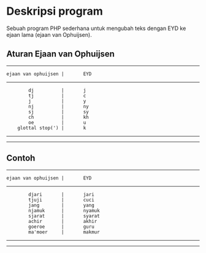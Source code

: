 # Deskripsi program

Sebuah program PHP sederhana untuk mengubah teks dengan EYD ke ejaan lama (ejaan van Ophuijsen).

## Aturan Ejaan van Ophuijsen

---------------------------------------
	ejaan van ophuijsen	|		EYD	
---------------------------------------
			dj			|		j
			tj			|		c
			j			|		y
			nj			|		ny
			sj			|		sy
			ch			|		kh
			oe			|		u
		glottal stop(')	|		k
---------------------------------------
---------------------------------------

## Contoh
---------------------------------------
	ejaan van ophuijsen	|		EYD
---------------------------------------
			djari		|		jari
			tjuji		|		cuci
			jang		|		yang
			njamuk		|		nyamuk
			sjarat		|		syarat
			achir		|		akhir
			goeroe		|		guru
			ma'moer		|		makmur
---------------------------------------
---------------------------------------
